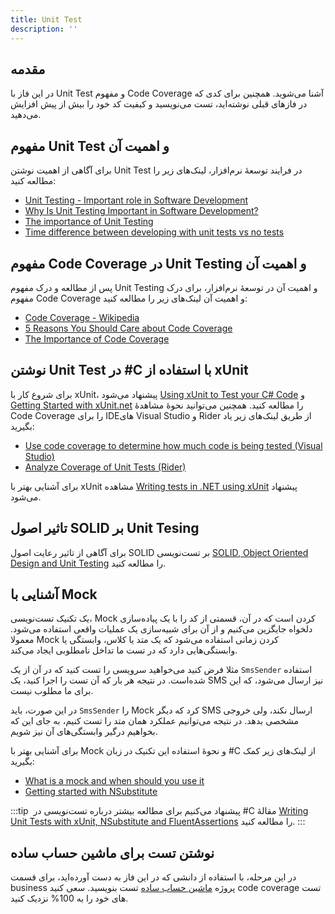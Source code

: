```yaml
---
title: Unit Test
description: ''
---
```


## مقدمه

در این فاز با Unit Test
و مفهوم Code Coverage
آشنا می‌شوید. همچنین برای کدی که در فازهای قبلی نوشته‌اید، تست می‌نویسید و کیفیت کد خود را بیش از پیش افزایش می‌دهید.

## مفهوم Unit Test و اهمیت آن

برای آگاهی از اهمیت نوشتن Unit Test
در فرایند توسعۀ نرم‌افزار، لینک‌های زیر را مطالعه کنید:

- [Unit Testing - Important role in Software Development](https://medium.com/nonstopio/unit-testing-important-role-in-software-development-1f52f7c810f8)
- [Why Is Unit Testing Important in Software Development?](https://performancelabus.com/unit-testing-importance/)
- [The importance of Unit Testing](https://fortegrp.com/the-importance-of-unit-testing/)
- [Time difference between developing with unit tests vs no tests](https://softwareengineering.stackexchange.com/questions/322256/time-difference-between-developing-with-unit-tests-vs-no-tests)

## مفهوم Code Coverage در Unit Testing و اهمیت آن

پس از مطالعه و درک مفهوم Unit Testing
و اهمیت آن در توسعۀ‌ نرم‌افزار، برای درک مفهوم Code Coverage
و اهمیت آن لینک‌های زیر را مطالعه کنید:

- [Code Coverage - Wikipedia](https://en.wikipedia.org/wiki/Code_coverage)
- [5 Reasons You Should Care about Code Coverage](https://eldarion.com/blog/2017/07/13/5-reasons-you-should-care-about-code-coverage/)
- [The Importance of Code Coverage](https://blog.cloudboost.io/the-importance-of-code-coverage-9b4d513f39b4)

## نوشتن Unit Test در #C با استفاده از xUnit

برای شروع کار با xUnit، پیشنهاد می‌شود [Using xUnit to Test your C# Code](https://auth0.com/blog/xunit-to-test-csharp-code/)
و [Getting Started with xUnit.net](https://xunit.net/docs/getting-started/netfx/visual-studio) را مطالعه کنید. همچنین می‌توانید نحوۀ مشاهدۀ Code Coverage
را برای IDEهای
Visual Studio
و Rider
از طریق لینک‌های زیر یاد بگیرید:

- [Use code coverage to determine how much code is being tested (Visual Studio)](https://docs.microsoft.com/en-us/visualstudio/test/using-code-coverage-to-determine-how-much-code-is-being-tested?view=vs-2022&tabs=csharp)
- [Analyze Coverage of Unit Tests (Rider)](https://www.jetbrains.com/help/rider/Cover_Unit_Tests_(Basic_Scenario).html)

برای آشنایی بهتر با xUnit
مشاهده [Writing tests in .NET using xUnit](https://www.youtube.com/watch?v=2Wp8en1I9oQ)
پیشنهاد می‌شود.

## تاثیر اصول SOLID بر Unit Tesing

برای آگاهی از تاثیر رعایت اصول SOLID
بر تست‌نویسی [SOLID, Object Oriented Design and Unit Testing](https://huestones.co.uk/2015/06/solid-object-oriented-design-and-unit-testing/)
را مطالعه کنید.

## آشنایی با Mock

یک تکنیک تست‌نویسی، Mock
کردن است که در آن، قسمتی از کد را با یک پیاده‌سازی دلخواه جایگزین می‌کنیم و از آن برای شبیه‌سازی یک عملیات واقعی استفاده می‌شود. معمولا Mock
کردن زمانی استفاده می‌شود که یک متد یا کلاس، وابستگی یا وابستگی‌هایی دارد که در تست ما تداخل نامطلوبی ایجاد می‌کند.

مثلا فرض کنید می‌خواهید سرویسی را تست کنید که در آن از یک `SmsSender`
استفاده شده‌است. در نتیجه هر بار که آن تست را اجرا کنید، یک SMS
نیز ارسال می‌شود، که این برای ما مطلوب نیست.

در این صورت، باید `SmsSender`
را Mock
کرد که دیگر SMS
ارسال نکند، ولی خروجی مشخصی بدهد. در نتیجه می‌توانیم عملکرد همان متد را تست کنیم، به جای این که بخواهیم درگیر وابستگی‌های آن نیز شویم.

برای آشنایی بهتر با Mock
و نحوۀ استفاده این تکنیک در زبان #C
از لینک‌های زیر کمک بگیرید:

- [What is a mock and when should you use it](https://stackoverflow.com/questions/214092/what-is-a-mock-and-when-should-you-use-it)
- [Getting started with NSubstitute](https://nsubstitute.github.io/help/getting-started/)

:::tip ‌
پیشنهاد می‌کنیم برای مطالعه بیشتر درباره تست‌نویسی در #C
مقالۀ [Writing Unit Tests with xUnit, NSubstitute and FluentAssertions](https://www.daniildoronkin.net/writing-unit-tests-with-xunit-nsubstitute-and-fluentassertions)
را مطالعه کنید.
:::

## نوشتن تست برای ماشین حساب ساده

در این مرحله، با استفاده از دانشی که در این فاز به دست آورده‌اید، برای قسمت business
پروژه [ماشین حساب ساده](https://github.com/Star-Academy/SimpleCalculator)
تست بنویسید.
سعی کنید code coverage
تست های خود را به 100% نزدیک کنید.
